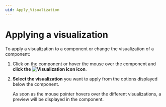 ```yaml
---
uid: Apply_Visualization
---
```


# Applying a visualization

To apply a visualization to a component or change the visualization of a component:

1. Click on the component or hover the mouse over the component and **click the ![Visualization icon](~/user-guide/images/DashboardsX_visualizations00095.png) icon**.

1. **Select the visualization** you want to apply from the options displayed below the component.

   As soon as the mouse pointer hovers over the different visualizations, a preview will be displayed in the component.